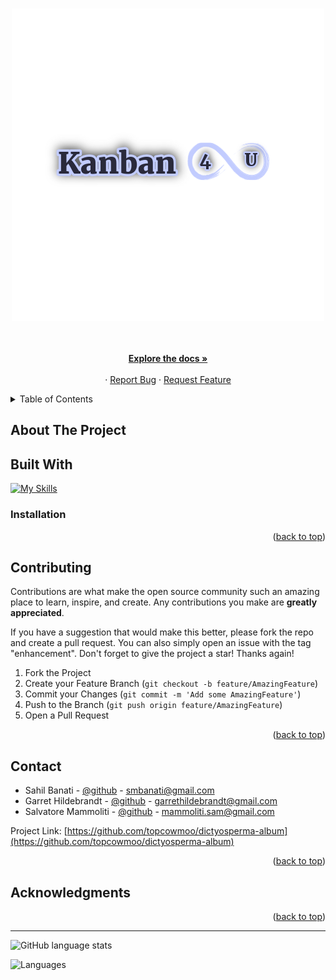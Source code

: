 <a name="readme-top"></a>

<br />
<div align="center">
  <a href="https://github.com/topcowmoo/dictyosperma-album">
    <img src="./client/src/assets/logo.png" alt="Logo">
  </a>

<!-- <h3 align="center"><a href="https://baketomo.onrender.com/">Kanban 4U</a></h3> -->

  <p align="center">

<!-- Summon your courage, gather your monsters and enter the Bakétomo Dungeon to acquire even more monsters for your closet! -->

<br />
<br />
<a href="https://github.com/topcowmoo/dictyosperma-album"><strong>Explore the docs »</strong></a>
<br />
<br />
<!-- <a href="https://baketomo.onrender.com/">Deployed App on Render</a> -->
·
<a href="https://github.com/topcowmoo/dictyosperma-album/issues">Report Bug</a>
·
<a href="https://github.com/topcowmoo/dictyosperma-album/issues">Request Feature</a>

<!-- <a href="https://docs.google.com/document/d/1rHQ_tM3kYNMB6qDTxue6-6NvB7A_TC0nRu216h9Ysxk/edit">Proposal</a> -->

</p>
</div>

<!-- TABLE OF CONTENTS -->

<details>
  <summary>Table of Contents</summary>
  <ol>
    <li>
      <a href="#about-the-project">About The Project</a>
      <ul>
        <li><a href="#built-with">Built With</a></li>
      </ul>
    </li>
    <li><a href="#installation">Installation</a></li>
    <li>
      <a href="#contributing">Contributing</a>
    </li>
    <li>
      <a href="#contact">Contact</a>
    </li>
    <li>
      <a href="#acknowledgments">Acknowledgments</a>
    </li>
  </ol>
</details>

<!-- ABOUT THE PROJECT -->

## About The Project

<!-- A multi page MERN application with the client side deployed on Render and the server side deployed on MongoDB Atlas. This application uses MongoDB with Mongoose and GraphQL Apollo Server. Forms are handled by Formik and images are hosted on AWS S3 bucket.

Login Page:

![image](https://github.com/topcowmoo/futuristic-wound/assets/149528212/8adabc44-3234-4d6f-a88d-38d02bdc85eb)

Signup Page:

![image](https://github.com/topcowmoo/futuristic-wound/assets/149528212/39535e27-b477-49c0-b22e-381edf0522e9)

### Strategic Approach To Development

Development team whiteboarded solutions before coding. This helped us understand how to create the features:

![image](https://github.com/topcowmoo/futuristic-wound/assets/149528212/86489264-d4c1-4640-973b-1c1acd27ddc7)

![image](https://github.com/topcowmoo/futuristic-wound/assets/149528212/e5d98a4c-eaa9-4b94-ba2d-d2f29ae1e0be)

### Stripe Implementation

Successful purchases of Monster packs through Stripe:

![image](https://github.com/topcowmoo/futuristic-wound/assets/149528212/7d0481f4-3475-42cd-adc1-b6ba140e507e) -->

<!-- BUILT WITH -->

## Built With

[![My Skills](https://simpleskill.icons.workers.dev/svg?i=nodedotjs,express,javascript,react,vite,graphql,apollographql,tailwindcss,mongodb,mongoose,=50)](#)


### Installation

<!-- 1. Clone the repo to your local machince
   ```sh
   git clone https://github.com/topcowmoo/futuristic-wound
   ```
2. Install server and client dependencies
   ```sh
   npm install
   ```
3. Run the development environment
   ```sh
   npm run devlop
   ```
4. Build for production
   ```sh
   npm run build
   ```
5. Signup and play! -->

<p align="right">(<a href="#readme-top">back to top</a>)</p>

<!-- CONTRIBUTING -->

## Contributing

Contributions are what make the open source community such an amazing place to learn, inspire, and create. Any contributions you make are **greatly appreciated**.

If you have a suggestion that would make this better, please fork the repo and create a pull request. You can also simply open an issue with the tag "enhancement".
Don't forget to give the project a star! Thanks again!

1. Fork the Project
2. Create your Feature Branch (`git checkout -b feature/AmazingFeature`)
3. Commit your Changes (`git commit -m 'Add some AmazingFeature'`)
4. Push to the Branch (`git push origin feature/AmazingFeature`)
5. Open a Pull Request

<p align="right">(<a href="#readme-top">back to top</a>)</p>

<!-- CONTACT -->

## Contact

- Sahil Banati - [@github](https://github.com/sbanati) - smbanati@gmail.com
- Garret Hildebrandt - [@github](https://github.com/garrethil) - garrethildebrandt@gmail.com
- Salvatore Mammoliti - [@github](https://github.com/topcowmoo) - mammoliti.sam@gmail.com

<!-- Deployed Link: [https://baketomo.onrender.com/](https://baketomo.onrender.com/) -->

Project Link: [https://github.com/topcowmoo/dictyosperma-album](https://github.com/topcowmoo/dictyosperma-album)

<p align="right">(<a href="#readme-top">back to top</a>)</p>

<!-- ACKNOWLEDGMENTS -->

## Acknowledgments

<!-- - Sahil Banati - [@github](https://github.com/sbanati)
- Garret Hildebrandt - [@github](https://github.com/garrethil)
- Salvatore Mammoliti - [@github](https://github.com/topcowmoo)
- ChatGPT - [@OpenAI Chat](https://chat.openai.com/)
- Markdown Badges - [@Markdown Badges](https://ileriayo.github.io/markdown-badges/#usage) -->

<p align="right">(<a href="#readme-top">back to top</a>)</p>

---

![GitHub language stats](https://img.shields.io/github/languages/top/topcowmoo/dictyosperma-album)

![Languages](https://img.shields.io/github/languages/count/topcowmoo/dictyosperma-album)

